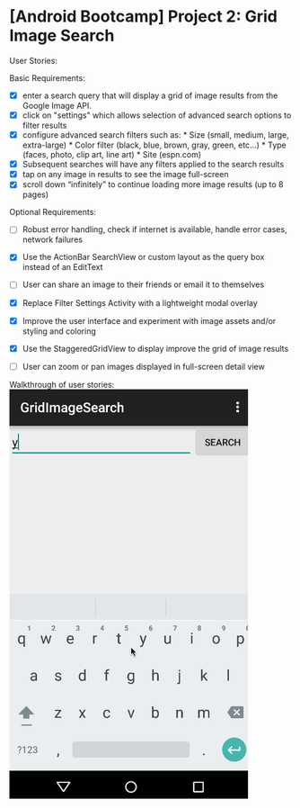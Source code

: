 # [Android Bootcamp] Project 2: Grid Image Search

User Stories:

Basic Requirements:
 * [x] enter a search query that will display a grid of image results from the Google Image API.
 * [x] click on "settings" which allows selection of advanced search options to filter results
 * [x] configure advanced search filters such as:
       * Size (small, medium, large, extra-large)
       * Color filter (black, blue, brown, gray, green, etc...)
       * Type (faces, photo, clip art, line art)
       * Site (espn.com)
 * [x] Subsequent searches will have any filters applied to the search results
 * [x] tap on any image in results to see the image full-screen
 * [x] scroll down “infinitely” to continue loading more image results (up to 8 pages)

Optional Requirements:
 * [ ] Robust error handling, check if internet is available, handle error cases, network failures
 * [x] Use the ActionBar SearchView or custom layout as the query box instead of an EditText
 * [ ] User can share an image to their friends or email it to themselves
 * [x] Replace Filter Settings Activity with a lightweight modal overlay
 * [x] Improve the user interface and experiment with image assets and/or styling and coloring
 * [x] Use the StaggeredGridView to display improve the grid of image results
 * [ ] User can zoom or pan images displayed in full-screen detail view


Walkthrough of user stories:
![Video Walkthrough](demo.gif)

